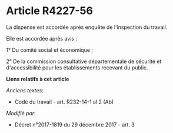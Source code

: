 # Article R4227-56

La dispense est accordée après enquête de l'inspection du travail. 

Elle est accordée après avis : 

1° Du                    comité social et économique ; 

2° De la commission consultative départementale de sécurité et d'accessibilité pour les établissements recevant du public.

**Liens relatifs à cet article**

_Anciens textes_:

  - Code du travail - art. R232-14-1 al 2 (Ab)

_Modifié par_:

  - Décret n°2017-1819 du 29 décembre 2017 - art. 3
